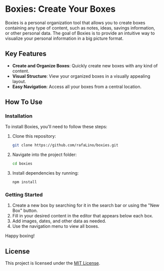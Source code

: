 # Boxies: Create Your Boxes

Boxies is a personal organization tool that allows you to create boxes containing any type of content, such as notes, ideas, savings information, or other personal data. The goal of Boxies is to provide an intuitive way to visualize your personal information in a big picture format.

## Key Features

- **Create and Organize Boxes**: Quickly create new boxes with any kind of content.
- **Visual Structure**: View your organized boxes in a visually appealing layout.
- **Easy Navigation**: Access all your boxes from a central location.

## How To Use

### Installation
To install Boxies, you'll need to follow these steps:

1. Clone this repository:
   ```bash
   git clone https://github.com/rafaLino/boxies.git
   ```
2. Navigate into the project folder:
   ```bash
   cd boxies
   ```
3. Install dependencies by running:
   ```bash
   npm install
   ```

### Getting Started
1. Create a new box by searching for it in the search bar or using the "New Box" button.
2. Fill in your desired content in the editor that appears below each box.
3. Add images, dates, and other data as needed.
4. Use the navigation menu to view all boxes.

Happy boxing!

## License

This project is licensed under the [MIT License](LICENSE).


